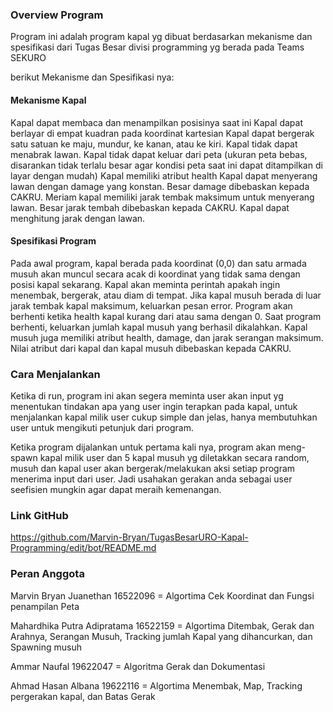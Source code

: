 ### Overview Program
 
Program ini adalah program kapal yg dibuat berdasarkan mekanisme dan spesifikasi dari Tugas Besar divisi programming yg berada pada Teams SEKURO

berikut Mekanisme dan Spesifikasi nya:
#### Mekanisme Kapal
Kapal dapat membaca dan menampilkan posisinya saat ini
Kapal dapat berlayar di empat kuadran pada koordinat kartesian
Kapal dapat bergerak satu satuan ke maju, mundur, ke kanan, atau ke kiri.
Kapal tidak dapat menabrak lawan.
Kapal tidak dapat keluar dari peta (ukuran peta bebas, disarankan tidak terlalu besar agar kondisi peta saat ini dapat ditampilkan di layar dengan mudah)
Kapal memiliki atribut health
Kapal dapat menyerang lawan dengan damage yang konstan. Besar damage dibebaskan kepada CAKRU.
Meriam kapal memiliki jarak tembak maksimum untuk menyerang lawan. Besar jarak tembah dibebaskan kepada CAKRU.
Kapal dapat menghitung jarak dengan lawan.

#### Spesifikasi Program
Pada awal program, kapal berada pada koordinat (0,0) dan satu armada musuh akan muncul secara acak di koordinat yang tidak sama dengan posisi kapal sekarang.
Kapal akan meminta perintah apakah ingin menembak, bergerak, atau diam di tempat.
Jika kapal musuh berada di luar jarak tembak kapal maksimum, keluarkan pesan error.
Program akan berhenti ketika health kapal kurang dari atau sama dengan 0.
Saat program berhenti, keluarkan jumlah kapal musuh yang berhasil dikalahkan.
Kapal musuh juga memiliki atribut health, damage, dan jarak serangan maksimum.
Nilai atribut dari kapal dan kapal musuh dibebaskan kepada CAKRU.

### Cara Menjalankan

Ketika di run, program ini akan segera meminta user akan input yg menentukan tindakan apa yang user ingin terapkan pada kapal, untuk menjalankan kapal milik user cukup simple dan jelas, hanya membutuhkan user untuk mengikuti petunjuk dari program.

Ketika program dijalankan untuk pertama kali nya, program akan meng-spawn kapal milik user dan 5 kapal musuh yg diletakkan secara random, musuh dan kapal user akan bergerak/melakukan aksi setiap program menerima input dari user. Jadi usahakan gerakan anda sebagai user seefisien mungkin agar dapat meraih kemenangan.

### Link GitHub
https://github.com/Marvin-Bryan/TugasBesarURO-Kapal-Programming/edit/bot/README.md

### Peran Anggota

Marvin Bryan Juanethan	16522096 = Algortima Cek Koordinat dan Fungsi penampilan Peta

Mahardhika Putra Adipratama	16522159 = Algortima Ditembak, Gerak dan Arahnya, Serangan Musuh, Tracking jumlah Kapal yang dihancurkan, dan Spawning musuh

Ammar Naufal	19622047 = Algoritma Gerak dan Dokumentasi

Ahmad Hasan Albana	19622116 = Algortima Menembak, Map, Tracking pergerakan kapal, dan Batas Gerak
